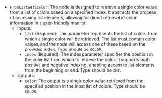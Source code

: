- `FromListGet1Color`: The node is designed to retrieve a single color value from a list of colors based on a specified index. It abstracts the process of accessing list elements, allowing for direct retrieval of color information in a user-friendly manner.
    - Inputs:
        - `list` (Required): This parameter represents the list of colors from which a single color will be retrieved. The list must contain color values, and the node will access one of these based on the provided index. Type should be `COLOR`.
        - `index` (Required): The index parameter specifies the position in the color list from which to retrieve the color. It supports both positive and negative indexing, enabling access to list elements from the beginning or end. Type should be `INT`.
    - Outputs:
        - `color`: The output is a single color value retrieved from the specified position in the input list of colors. Type should be `COLOR`.
